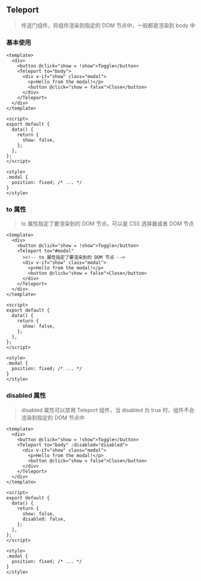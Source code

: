 ## Teleport

> 传送门组件，将组件渲染到指定的 DOM 节点中，一般都是渲染到 body 中

### 基本使用

```vue
<template>
  <div>
    <button @click="show = !show">Toggle</button>
    <Teleport to="body">
      <div v-if="show" class="modal">
        <p>Hello from the modal!</p>
        <button @click="show = false">Close</button>
      </div>
    </Teleport>
  </div>
</template>

<script>
export default {
  data() {
    return {
      show: false,
    };
  },
};
</script>

<style>
.modal {
  position: fixed; /* ... */
}
</style>
```

### to 属性

> to 属性指定了要渲染到的 DOM 节点，可以是 CSS 选择器或者 DOM 节点

```vue
<template>
  <div>
    <button @click="show = !show">Toggle</button>
    <Teleport to="#modal"
      ><!-- to 属性指定了要渲染到的 DOM 节点 -->
      <div v-if="show" class="modal">
        <p>Hello from the modal!</p>
        <button @click="show = false">Close</button>
      </div>
    </Teleport>
  </div>
</template>

<script>
export default {
  data() {
    return {
      show: false,
    };
  },
};
</script>

<style>
.modal {
  position: fixed; /* ... */
}
</style>
```

### disabled 属性

> disabled 属性可以禁用 Teleport 组件，当 disabled 为 true 时，组件不会渲染到指定的 DOM 节点中

```vue
<template>
  <div>
    <button @click="show = !show">Toggle</button>
    <Teleport to="body" :disabled="disabled">
      <div v-if="show" class="modal">
        <p>Hello from the modal!</p>
        <button @click="show = false">Close</button>
      </div>
    </Teleport>
  </div>
</template>

<script>
export default {
  data() {
    return {
      show: false,
      disabled: false,
    };
  },
};
</script>

<style>
.modal {
  position: fixed; /* ... */
}
</style>
```
